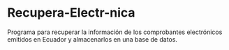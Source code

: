 # Recupera-Electr-nica
Programa para recuperar la información de los comprobantes electrónicos emitidos en Ecuador y almacenarlos en una base de datos.
